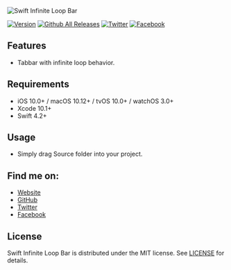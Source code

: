 ![Swift Infinite Loop Bar](https://raw.githubusercontent.com/duonghominhhuy/swift-infinite-loop-bar/master/Image/swift-infinite-loop-bar.png)

[![Version](http://img.shields.io/badge/version-1.0.0-green.svg?style=flat)](https://github.com/duonghominhhuy/swift-infinite-loop-bar)
[![Github All Releases](https://img.shields.io/github/downloads/duonghominhhuy/swift-infinite-loop-bar/total.svg)](https://github.com/duonghominhhuy/swift-infinite-loop-bar)
[![Twitter](https://img.shields.io/badge/twitter-@duonghominhhuy-blue.svg?style=flat)](http://twitter.com/duonghominhhuy)
[![Facebook](https://img.shields.io/badge/facebook-@codepassion.dev-blue.svg?style=flat)](https://www.facebook.com/codepassion.dev)

## Features

- Tabbar with infinite loop behavior.

## Requirements

- iOS 10.0+ / macOS 10.12+ / tvOS 10.0+ / watchOS 3.0+
- Xcode 10.1+
- Swift 4.2+

## Usage

- Simply drag Source folder into your project.

## Find me on:

- [Website](https://codepassion.dev)
- [GitHub](https://github.com/duonghominhhuy)
- [Twitter](https://twitter.com/duonghominhhuy)
- [Facebook](https://www.facebook.com/codepassion.dev)

## License

Swift Infinite Loop Bar is distributed under the MIT license. See [LICENSE](https://github.com/duonghominhhuy/swift-infinite-loop-bar/blob/master/LICENSE) for details.
